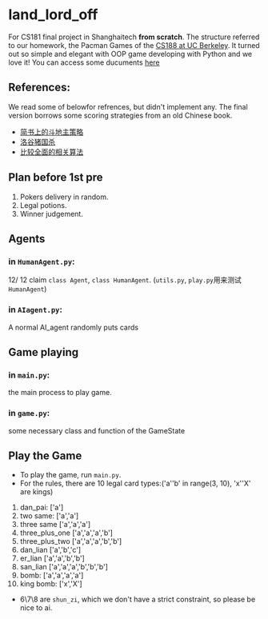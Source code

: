 # land_lord_off
For CS181 final project in Shanghaitech **from scratch**. The structure referred to our homework, the Pacman Games of the [CS188 at UC Berkeley](https://inst.eecs.berkeley.edu/~cs188/sp21/). It turned out so simple and elegant with OOP game developing with Python and we love it!
You can access some ducuments [here](https://github.com/20CS181/LandlordOffDcuments)

## References:
We read some of belowfor refrences, but didn't implement any. The final version borrows some scoring strategies from an old Chinese book.

- [简书上的斗地主策略](https://www.jianshu.com/p/9fb001daedcf)
- [洛谷猪国杀](https://www.luogu.com.cn/problem/P2482)
- [比较全面的相关算法](https://ninesun.blog.csdn.net/article/list/3)

## Plan before 1st pre
1. Pokers delivery in random.
2. Legal potions.
3. Winner judgement.


## Agents
### in `HumanAgent.py`:
12/ 12
claim `class Agent`, `class HumanAgent`.
(`utils.py`, `play.py`用来测试`HumanAgent`)

### in `AIagent.py`:
A normal AI_agent randomly puts cards

## Game playing
### in `main.py`:
the main process to play game.

### in `game.py`:
some necessary class and function of the GameState

## Play the Game
* To play the game, run `main.py`.
* For the rules, there are 10 legal card types:('a''b' in range(3, 10), 'x''X' are kings)
1. dan_pai:         ['a']
2. two same:        ['a','a']
3. three same       ['a','a','a']
4. three_plus_one   ['a','a','a','b']
5. three_plus_two   ['a','a','a','b','b']
6. dan_lian         ['a','b','c']
7. er_lian          ['a','a','b','b']
8. san_lian         ['a','a','a','b','b','b']
9. bomb:            ['a','a','a','a']
10. king bomb:      ['x','X']
* 6\7\8 are `shun_zi`, which we don't have a strict constraint, so please be nice to ai.
